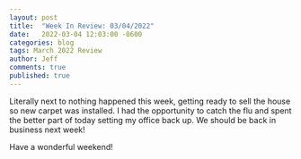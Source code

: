 ```yaml
---
layout: post
title:  "Week In Review: 03/04/2022"
date:   2022-03-04 12:03:00 -0600
categories: blog
tags: March 2022 Review
author: Jeff
comments: true
published: true
---
```

Literally next to nothing happened this week, getting ready to sell the house so new carpet was installed. I had the opportunity to catch the flu and spent the better part of today setting my office back up. We should be back in business next week!

Have a wonderful weekend!
